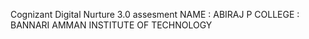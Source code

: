 Cognizant Digital Nurture 3.0 assesment
NAME : ABIRAJ P
COLLEGE : BANNARI AMMAN INSTITUTE OF TECHNOLOGY
